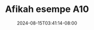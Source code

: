 --- 
title: "Afikah esempe A10"
description: "streaming bokeh Afikah esempe A10  tele   baru"
date: 2024-08-15T03:41:14-08:00
file_code: "aebghwk6ug6t"
draft: false
cover: "6lz4covp9smi837n.jpg"
tags: ["Afikah", "esempe", "bokep-indo", "bokep-viral", "bokep-ig"]
length: 118
fld_id: "1483104"
foldername: "Afikah esempe"
categories: ["Afikah esempe"]
views: 0
---